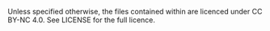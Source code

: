 Unless specified otherwise, the files contained within are licenced under CC BY-NC 4.0. See LICENSE for the full licence.
